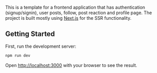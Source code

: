 This is a template for a frontend application that has authentication (signup/signin), user posts, follow, post reaction and profile page. 
The project is built mostly using [Next.js](https://nextjs.org) for the SSR functionality.

## Getting Started

First, run the development server:

```bash
npm run dev
```

Open [http://localhost:3000](http://localhost:3000) with your browser to see the result.

